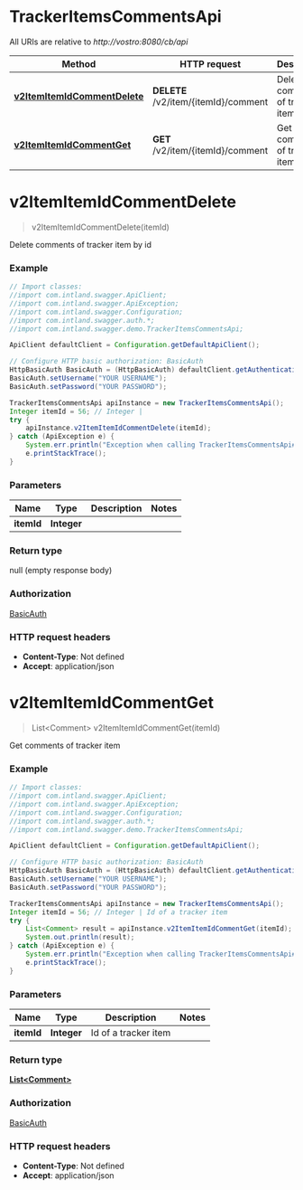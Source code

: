 # TrackerItemsCommentsApi

All URIs are relative to *http://vostro:8080/cb/api*

Method | HTTP request | Description
------------- | ------------- | -------------
[**v2ItemItemIdCommentDelete**](TrackerItemsCommentsApi.md#v2ItemItemIdCommentDelete) | **DELETE** /v2/item/{itemId}/comment | Delete comments of tracker item by id
[**v2ItemItemIdCommentGet**](TrackerItemsCommentsApi.md#v2ItemItemIdCommentGet) | **GET** /v2/item/{itemId}/comment | Get comments of tracker item


<a name="v2ItemItemIdCommentDelete"></a>
# **v2ItemItemIdCommentDelete**
> v2ItemItemIdCommentDelete(itemId)

Delete comments of tracker item by id

### Example
```java
// Import classes:
//import com.intland.swagger.ApiClient;
//import com.intland.swagger.ApiException;
//import com.intland.swagger.Configuration;
//import com.intland.swagger.auth.*;
//import com.intland.swagger.demo.TrackerItemsCommentsApi;

ApiClient defaultClient = Configuration.getDefaultApiClient();

// Configure HTTP basic authorization: BasicAuth
HttpBasicAuth BasicAuth = (HttpBasicAuth) defaultClient.getAuthentication("BasicAuth");
BasicAuth.setUsername("YOUR USERNAME");
BasicAuth.setPassword("YOUR PASSWORD");

TrackerItemsCommentsApi apiInstance = new TrackerItemsCommentsApi();
Integer itemId = 56; // Integer | 
try {
    apiInstance.v2ItemItemIdCommentDelete(itemId);
} catch (ApiException e) {
    System.err.println("Exception when calling TrackerItemsCommentsApi#v2ItemItemIdCommentDelete");
    e.printStackTrace();
}
```

### Parameters

Name | Type | Description  | Notes
------------- | ------------- | ------------- | -------------
 **itemId** | **Integer**|  |

### Return type

null (empty response body)

### Authorization

[BasicAuth](../README.md#BasicAuth)

### HTTP request headers

 - **Content-Type**: Not defined
 - **Accept**: application/json

<a name="v2ItemItemIdCommentGet"></a>
# **v2ItemItemIdCommentGet**
> List&lt;Comment&gt; v2ItemItemIdCommentGet(itemId)

Get comments of tracker item

### Example
```java
// Import classes:
//import com.intland.swagger.ApiClient;
//import com.intland.swagger.ApiException;
//import com.intland.swagger.Configuration;
//import com.intland.swagger.auth.*;
//import com.intland.swagger.demo.TrackerItemsCommentsApi;

ApiClient defaultClient = Configuration.getDefaultApiClient();

// Configure HTTP basic authorization: BasicAuth
HttpBasicAuth BasicAuth = (HttpBasicAuth) defaultClient.getAuthentication("BasicAuth");
BasicAuth.setUsername("YOUR USERNAME");
BasicAuth.setPassword("YOUR PASSWORD");

TrackerItemsCommentsApi apiInstance = new TrackerItemsCommentsApi();
Integer itemId = 56; // Integer | Id of a tracker item
try {
    List<Comment> result = apiInstance.v2ItemItemIdCommentGet(itemId);
    System.out.println(result);
} catch (ApiException e) {
    System.err.println("Exception when calling TrackerItemsCommentsApi#v2ItemItemIdCommentGet");
    e.printStackTrace();
}
```

### Parameters

Name | Type | Description  | Notes
------------- | ------------- | ------------- | -------------
 **itemId** | **Integer**| Id of a tracker item |

### Return type

[**List&lt;Comment&gt;**](Comment.md)

### Authorization

[BasicAuth](../README.md#BasicAuth)

### HTTP request headers

 - **Content-Type**: Not defined
 - **Accept**: application/json

